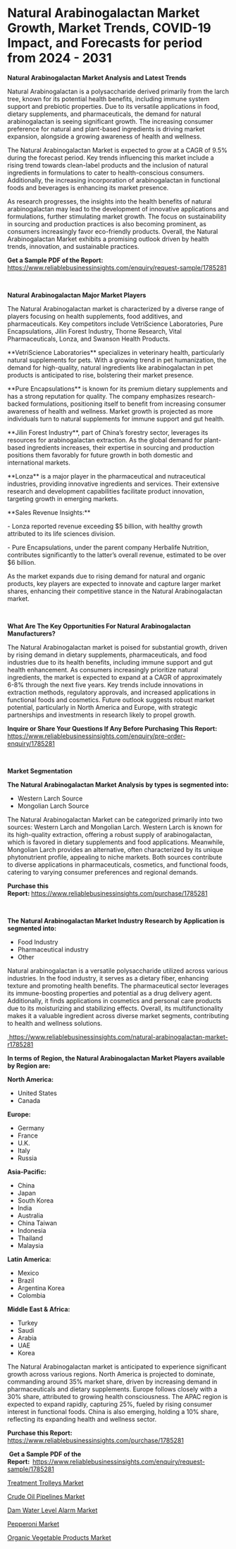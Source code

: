 <p><h1>Natural Arabinogalactan Market Growth, Market Trends, COVID-19 Impact, and Forecasts for period from 2024 - 2031</h1></p><p><strong>Natural Arabinogalactan Market Analysis and Latest Trends</strong></p>
<p><p>Natural Arabinogalactan is a polysaccharide derived primarily from the larch tree, known for its potential health benefits, including immune system support and prebiotic properties. Due to its versatile applications in food, dietary supplements, and pharmaceuticals, the demand for natural arabinogalactan is seeing significant growth. The increasing consumer preference for natural and plant-based ingredients is driving market expansion, alongside a growing awareness of health and wellness.</p><p>The Natural Arabinogalactan Market is expected to grow at a CAGR of 9.5% during the forecast period. Key trends influencing this market include a rising trend towards clean-label products and the inclusion of natural ingredients in formulations to cater to health-conscious consumers. Additionally, the increasing incorporation of arabinogalactan in functional foods and beverages is enhancing its market presence. </p><p>As research progresses, the insights into the health benefits of natural arabinogalactan may lead to the development of innovative applications and formulations, further stimulating market growth. The focus on sustainability in sourcing and production practices is also becoming prominent, as consumers increasingly favor eco-friendly products. Overall, the Natural Arabinogalactan Market exhibits a promising outlook driven by health trends, innovation, and sustainable practices.</p></p>
<p><strong>Get a Sample PDF of the Report:&nbsp;</strong> <a href="https://www.reliablebusinessinsights.com/enquiry/request-sample/1785281?utm_campaign=118&utm_medium=2&utm_source=Github&utm_content=ia&utm_term=08102024&utm_id=natural-arabinogalactan">https://www.reliablebusinessinsights.com/enquiry/request-sample/1785281</a></p>
<p>&nbsp;</p>
<p><strong>Natural Arabinogalactan Major Market Players</strong></p>
<p><p>The Natural Arabinogalactan market is characterized by a diverse range of players focusing on health supplements, food additives, and pharmaceuticals. Key competitors include VetriScience Laboratories, Pure Encapsulations, Jilin Forest Industry, Thorne Research, Vital Pharmaceuticals, Lonza, and Swanson Health Products.</p><p>**VetriScience Laboratories** specializes in veterinary health, particularly natural supplements for pets. With a growing trend in pet humanization, the demand for high-quality, natural ingredients like arabinogalactan in pet products is anticipated to rise, bolstering their market presence.</p><p>**Pure Encapsulations** is known for its premium dietary supplements and has a strong reputation for quality. The company emphasizes research-backed formulations, positioning itself to benefit from increasing consumer awareness of health and wellness. Market growth is projected as more individuals turn to natural supplements for immune support and gut health.</p><p>**Jilin Forest Industry**, part of China’s forestry sector, leverages its resources for arabinogalactan extraction. As the global demand for plant-based ingredients increases, their expertise in sourcing and production positions them favorably for future growth in both domestic and international markets.</p><p>**Lonza** is a major player in the pharmaceutical and nutraceutical industries, providing innovative ingredients and services. Their extensive research and development capabilities facilitate product innovation, targeting growth in emerging markets.</p><p>**Sales Revenue Insights:** </p><p>- Lonza reported revenue exceeding $5 billion, with healthy growth attributed to its life sciences division.</p><p>- Pure Encapsulations, under the parent company Herbalife Nutrition, contributes significantly to the latter’s overall revenue, estimated to be over $6 billion.</p><p>As the market expands due to rising demand for natural and organic products, key players are expected to innovate and capture larger market shares, enhancing their competitive stance in the Natural Arabinogalactan market.</p></p>
<p>&nbsp;</p>
<p><strong>What Are The Key Opportunities For Natural Arabinogalactan Manufacturers?</strong></p>
<p><p>The Natural Arabinogalactan market is poised for substantial growth, driven by rising demand in dietary supplements, pharmaceuticals, and food industries due to its health benefits, including immune support and gut health enhancement. As consumers increasingly prioritize natural ingredients, the market is expected to expand at a CAGR of approximately 6-8% through the next five years. Key trends include innovations in extraction methods, regulatory approvals, and increased applications in functional foods and cosmetics. Future outlook suggests robust market potential, particularly in North America and Europe, with strategic partnerships and investments in research likely to propel growth.</p></p>
<p><strong>Inquire or Share Your Questions If Any Before Purchasing This Report:</strong> <a href="https://www.reliablebusinessinsights.com/enquiry/pre-order-enquiry/1785281?utm_campaign=118&utm_medium=2&utm_source=Github&utm_content=ia&utm_term=08102024&utm_id=natural-arabinogalactan">https://www.reliablebusinessinsights.com/enquiry/pre-order-enquiry/1785281</a></p>
<p>&nbsp;</p>
<p><strong>Market Segmentation</strong></p>
<p><strong>The Natural Arabinogalactan Market Analysis by types is segmented into:</strong></p>
<p><ul><li>Western Larch Source</li><li>Mongolian Larch Source</li></ul></p>
<p><p>The Natural Arabinogalactan Market can be categorized primarily into two sources: Western Larch and Mongolian Larch. Western Larch is known for its high-quality extraction, offering a robust supply of arabinogalactan, which is favored in dietary supplements and food applications. Meanwhile, Mongolian Larch provides an alternative, often characterized by its unique phytonutrient profile, appealing to niche markets. Both sources contribute to diverse applications in pharmaceuticals, cosmetics, and functional foods, catering to varying consumer preferences and regional demands.</p></p>
<p><strong>Purchase this Report:&nbsp;</strong><a href="https://www.reliablebusinessinsights.com/purchase/1785281?utm_campaign=118&utm_medium=2&utm_source=Github&utm_content=ia&utm_term=08102024&utm_id=natural-arabinogalactan">https://www.reliablebusinessinsights.com/purchase/1785281</a></p>
<p>&nbsp;</p>
<p><strong>The Natural Arabinogalactan Market Industry Research by Application is segmented into:</strong></p>
<p><ul><li>Food Industry</li><li>Pharmaceutical industry</li><li>Other</li></ul></p>
<p><p>Natural arabinogalactan is a versatile polysaccharide utilized across various industries. In the food industry, it serves as a dietary fiber, enhancing texture and promoting health benefits. The pharmaceutical sector leverages its immune-boosting properties and potential as a drug delivery agent. Additionally, it finds applications in cosmetics and personal care products due to its moisturizing and stabilizing effects. Overall, its multifunctionality makes it a valuable ingredient across diverse market segments, contributing to health and wellness solutions.</p></p>
<p><a href="https://www.reliablebusinessinsights.com/natural-arabinogalactan-market-r1785281?utm_campaign=118&utm_medium=2&utm_source=Github&utm_content=ia&utm_term=08102024&utm_id=natural-arabinogalactan">&nbsp;https://www.reliablebusinessinsights.com/natural-arabinogalactan-market-r1785281</a></p>
<p><strong>In terms of Region, the Natural Arabinogalactan Market Players available by Region are:</strong></p>
<p>
    <p> <strong> North America: </strong>
        <ul>
            <li>United States</li>
            <li>Canada</li>
        </ul>
        </p> 
    <p> <strong> Europe: </strong>
        <ul>
            <li>Germany</li>
            <li>France</li>
            <li>U.K.</li>
            <li>Italy</li>
            <li>Russia</li>
        </ul>
        </p> 
    <p> <strong> Asia-Pacific: </strong>
        <ul>
            <li>China</li>
            <li>Japan</li>
            <li>South Korea</li>
            <li>India</li>
            <li>Australia</li>
            <li>China Taiwan</li>
            <li>Indonesia</li>
            <li>Thailand</li>
            <li>Malaysia</li>
        </ul>
        </p> 
    <p> <strong> Latin America: </strong>
        <ul>
            <li>Mexico</li>
            <li>Brazil</li>
            <li>Argentina Korea</li>
            <li>Colombia</li>
        </ul>
        </p> 
    <p> <strong> Middle East & Africa: </strong>
        <ul>
            <li>Turkey</li>
            <li>Saudi</li>
            <li>Arabia</li>
            <li>UAE</li>
            <li>Korea</li>
        </ul>
    </p>
    </p>
<p><p>The Natural Arabinogalactan market is anticipated to experience significant growth across various regions. North America is projected to dominate, commanding around 35% market share, driven by increasing demand in pharmaceuticals and dietary supplements. Europe follows closely with a 30% share, attributed to growing health consciousness. The APAC region is expected to expand rapidly, capturing 25%, fueled by rising consumer interest in functional foods. China is also emerging, holding a 10% share, reflecting its expanding health and wellness sector.</p></p>
<p><strong>Purchase this Report: </strong><a href="https://www.reliablebusinessinsights.com/purchase/1785281?utm_campaign=118&utm_medium=2&utm_source=Github&utm_content=ia&utm_term=08102024&utm_id=natural-arabinogalactan">https://www.reliablebusinessinsights.com/purchase/1785281</a></p>
<p>&nbsp;<strong>Get a Sample PDF of the Report:&nbsp;&nbsp;</strong><a href="https://www.reliablebusinessinsights.com/enquiry/request-sample/1785281?utm_campaign=118&utm_medium=2&utm_source=Github&utm_content=ia&utm_term=08102024&utm_id=natural-arabinogalactan">https://www.reliablebusinessinsights.com/enquiry/request-sample/1785281</a></p>
<p><strong></strong></p>
<p><p><a href="https://www.linkedin.com/pulse/booming-treatment-trolleys-market-sector-analysis-growth-rlkle?utm_campaign=118&utm_medium=2&utm_source=Github&utm_content=ia&utm_term=08102024&utm_id=natural-arabinogalactan">Treatment Trolleys Market</a></p><p><a href="https://www.linkedin.com/pulse/future-crude-oil-pipelines-market-global-forecast-trends-2024-xp9zf?utm_campaign=118&utm_medium=2&utm_source=Github&utm_content=ia&utm_term=08102024&utm_id=natural-arabinogalactan">Crude Oil Pipelines Market</a></p><p><a href="https://github.com/leonidmsw5y/Market-Research-Report-List-1/blob/main/dam-water-level-alarm-market.md?utm_campaign=118&utm_medium=2&utm_source=Github&utm_content=ia&utm_term=08102024&utm_id=natural-arabinogalactan">Dam Water Level Alarm Market</a></p><p><a href="https://issuu.com/reportprime-2/docs/pepperoni-market-size-2030.pptx_06f367a070b9ef?utm_campaign=118&utm_medium=2&utm_source=Github&utm_content=ia&utm_term=08102024&utm_id=natural-arabinogalactan">Pepperoni Market</a></p><p><a href="https://issuu.com/reportprime-2/docs/organic-vegetable-products-market-s_cb45d00f45f494?utm_campaign=118&utm_medium=2&utm_source=Github&utm_content=ia&utm_term=08102024&utm_id=natural-arabinogalactan">Organic Vegetable Products Market</a></p></p>